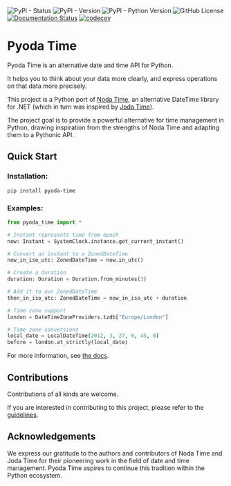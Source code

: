 ![PyPI - Status](https://img.shields.io/pypi/status/pyoda-time)
![PyPI - Version](https://img.shields.io/pypi/v/pyoda-time)
![PyPI - Python Version](https://img.shields.io/pypi/pyversions/pyoda-time)
![GitHub License](https://img.shields.io/github/license/chrisimcevoy/pyoda-time)
[![Documentation Status](https://readthedocs.org/projects/pyoda-time/badge/?version=latest)](https://pyoda-time.readthedocs.io/en/latest/?badge=latest)
[![codecov](https://codecov.io/github/chrisimcevoy/pyoda-time/graph/badge.svg?token=I1QQES7AVT)](https://codecov.io/github/chrisimcevoy/pyoda-time)

# Pyoda Time

Pyoda Time is an alternative date and time API for Python. 

It helps you to think about your data more clearly, and express operations on that data more precisely.

This project is a Python port of [Noda Time](https://github.com/nodatime/nodatime), an alternative DateTime library for .NET (which in turn was inspired by [Joda Time](https://github.com/JodaOrg/joda-time)).

The project goal is to provide a powerful alternative for time management in Python, drawing inspiration from the strengths of Noda Time and adapting them to a Pythonic API.

## Quick Start

### Installation:

```commandline
pip install pyoda-time
```

### Examples:

```python
from pyoda_time import *

# Instant represents time from epoch
now: Instant = SystemClock.instance.get_current_instant()

# Convert an instant to a ZonedDateTime
now_in_iso_utc: ZonedDateTime = now.in_utc()

# Create a duration
duration: Duration = Duration.from_minutes(3)

# Add it to our ZonedDateTime
then_in_iso_utc: ZonedDateTime = now_in_iso_utc + duration

# Time zone support
london = DateTimeZoneProviders.tzdb["Europe/London"]

# Time zone conversions
local_date = LocalDateTime(2012, 3, 27, 0, 45, 0)
before = london.at_strictly(local_date)
```

For more information, see [the docs](https://pyodatime.org/).

## Contributions

Contributions of all kinds are welcome.

If you are interested in contributing to this project, please refer to the [guidelines](CONTRIBUTING.md).

## Acknowledgements

We express our gratitude to the authors and contributors of Noda Time and Joda Time for their pioneering work in the field of date and time management. Pyoda Time aspires to continue this tradition within the Python ecosystem.
